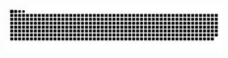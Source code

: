 <picture>

  <source media="(prefers-color-scheme: light)" srcset="github-snake.svg" />
  <img alt="github-snake" src="github-snake.svg" />
</picture>
